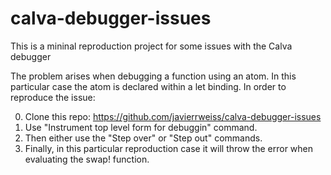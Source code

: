 # calva-debugger-issues
This is a mininal reproduction project for some issues with the Calva debugger

The problem arises when debugging a function using an atom. In this particular case the atom is declared within a let binding.
In order to reproduce the issue:

0. Clone this repo: https://github.com/javierrweiss/calva-debugger-issues
1. Use "Instrument top level form for debuggin" command.
2. Then either use the "Step over" or "Step out" commands.
3. Finally, in this particular reproduction case it will throw the error when evaluating the swap! function.